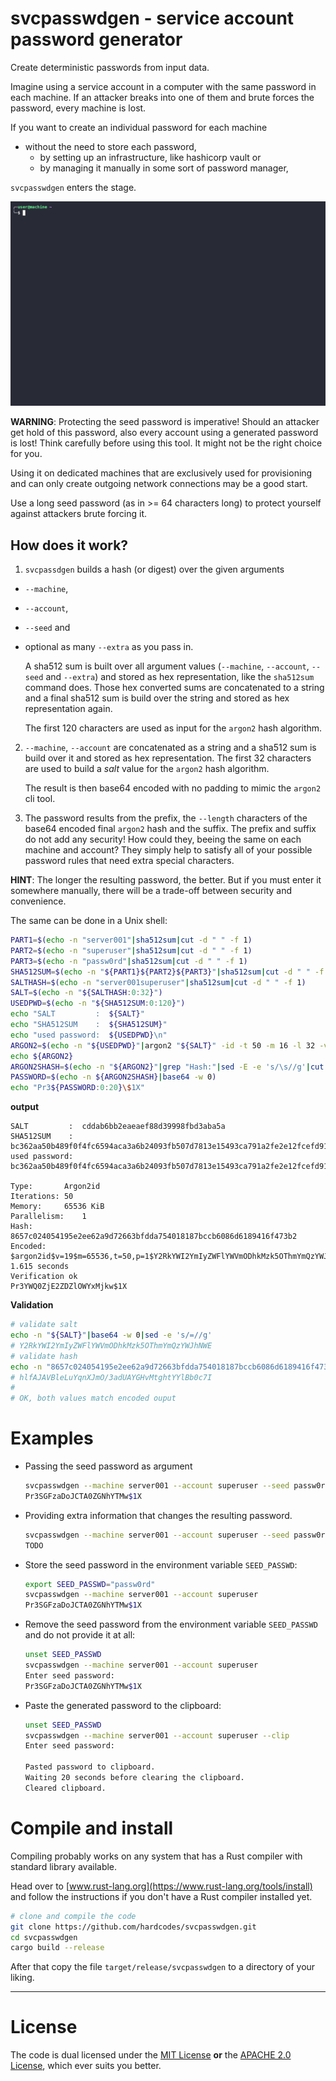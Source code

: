 # svcpasswdgen -  service account password generator

Create deterministic passwords from input data.

Imagine using a service account in a computer with the same password in each machine. If an attacker breaks into one of them and brute forces the password, every machine is lost.

If you want to create an individual password for each machine

- without the need to store each password,
  - by setting up an infrastructure, like hashicorp vault or
  - by managing it manually in some sort of password manager,

`svcpasswdgen` enters the stage.

![](./docs/gfx/svcpasswdgen.gif)

**WARNING**: Protecting the seed password is imperative! Should an attacker get hold of this password, also every account using a generated password is lost! Think carefully before using this tool. It might not be the right choice for you.

Using it on dedicated machines that are exclusively used for provisioning and can only create outgoing network connections may be a good start.

Use a long seed password (as in >= 64 characters long) to protect yourself against attackers brute forcing it.


## How does it work?

1. `svcpassdgen` builds a hash (or digest) over the given arguments

  - `--machine`,
  - `--account`,
  - `--seed` and
  - optional as many `--extra` as you pass in.

    A sha512 sum is built over all argument values (`--machine`, `--account`, `--seed` and `--extra`) and stored as hex representation, like the `sha512sum` command does. Those hex converted sums are concatenated to a string and a final sha512 sum is build over the string and stored as hex representation again.
  
    The first 120 characters are used as input for the `argon2` hash algorithm.
2. `--machine`, `--account` are concatenated as a string and a sha512 sum is build over it and stored as hex representation. The first 32 characters are used to build a *salt* value for the `argon2` hash algorithm.

    The result is then base64 encoded with no padding to mimic the `argon2` cli tool.
3. The password results from the prefix, the `--length` characters of the base64 encoded final `argon2` hash and the suffix. The prefix and suffix do not add any security! How could they, beeing the same on each machine and account? They simply help to satisfy all of your possible password rules that need extra special characters.

**HINT**: The longer the resulting password, the better. But if you must enter it somewhere manually, there will be a trade-off between security and convenience.

The same can be done in a Unix shell:

```bash
PART1=$(echo -n "server001"|sha512sum|cut -d " " -f 1)
PART2=$(echo -n "superuser"|sha512sum|cut -d " " -f 1)
PART3=$(echo -n "passw0rd"|sha512sum|cut -d " " -f 1)
SHA512SUM=$(echo -n "${PART1}${PART2}${PART3}"|sha512sum|cut -d " " -f 1)
SALTHASH=$(echo -n "server001superuser"|sha512sum|cut -d " " -f 1)
SALT=$(echo -n "${SALTHASH:0:32}")
USEDPWD=$(echo -n "${SHA512SUM:0:120}")
echo "SALT         :  ${SALT}"
echo "SHA512SUM    :  ${SHA512SUM}"
echo "used password:  ${USEDPWD}\n"
ARGON2=$(echo -n "${USEDPWD}"|argon2 "${SALT}" -id -t 50 -m 16 -l 32 -v 13)
echo ${ARGON2}
ARGON2SHASH=$(echo -n "${ARGON2}"|grep "Hash:"|sed -E -e 's/\s//g'|cut -d ":" -f 2|xxd -r -p|base64 -w 0|sed -e 's/=//g'|sha512sum|cut -d " " -f 1)
PASSWORD=$(echo -n ${ARGON2SHASH}|base64 -w 0)
echo "Pr3${PASSWORD:0:20}\$1X"
```

**output**

```
SALT         :  cddab6bb2eaeaef88d39998fbd3aba5a
SHA512SUM    :  bc362aa50b489f0f4fc6594aca3a6b24093fb507d7813e15493ca791a2fe2e12fcefd91fa15a5149884d30e3b0a6aebd734d55a7a12559b66aa93f3a675fa71d
used password:  bc362aa50b489f0f4fc6594aca3a6b24093fb507d7813e15493ca791a2fe2e12fcefd91fa15a5149884d30e3b0a6aebd734d55a7a12559b66aa93f3a

Type:		Argon2id
Iterations:	50
Memory:		65536 KiB
Parallelism:	1
Hash:		8657c024054195e2ee62a9d72663bfdda754018187bccb6086d6189416f473b2
Encoded:	$argon2id$v=19$m=65536,t=50,p=1$Y2RkYWI2YmIyZWFlYWVmODhkMzk5OThmYmQzYWJhNWE$hlfAJAVBleLuYqnXJmO/3adUAYGHvMtghtYYlBb0c7I
1.615 seconds
Verification ok
Pr3YWQ0ZjE2ZDZlOWYxMjkw$1X
```


**Validation** 

```bash
# validate salt
echo -n "${SALT}"|base64 -w 0|sed -e 's/=//g'
# Y2RkYWI2YmIyZWFlYWVmODhkMzk5OThmYmQzYWJhNWE
# validate hash
echo -n "8657c024054195e2ee62a9d72663bfdda754018187bccb6086d6189416f473b2"|xxd -r -p|base64 -w 0|sed -e 's/=//g'
# hlfAJAVBleLuYqnXJmO/3adUAYGHvMtghtYYlBb0c7I
#
# OK, both values match encoded ouput
```


# Examples

- Passing the seed password as argument

    ```bash
    svcpasswdgen --machine server001 --account superuser --seed passw0rd
    Pr3SGFzaDoJCTA0ZGNhYTMw$1X
    ```
- Providing extra information that changes the resulting password.

    ```bash
    svcpasswdgen --machine server001 --account superuser --seed passw0rd --extra rack-042
    TODO
    ```
- Store the seed password in the environment variable `SEED_PASSWD`:

    ```bash
    export SEED_PASSWD="passw0rd"
    svcpasswdgen --machine server001 --account superuser
    Pr3SGFzaDoJCTA0ZGNhYTMw$1X
    ```
- Remove the seed password from the environment variable `SEED_PASSWD` and do not provide it at all:

    ```bash
    unset SEED_PASSWD
    svcpasswdgen --machine server001 --account superuser
    Enter seed password:
    Pr3SGFzaDoJCTA0ZGNhYTMw$1X
    ```
- Paste the generated password to the clipboard:

  ```bash
  unset SEED_PASSWD
  svcpasswdgen --machine server001 --account superuser --clip                
  Enter seed password: 

  Pasted password to clipboard.
  Waiting 20 seconds before clearing the clipboard.
  Cleared clipboard.
  ```


# Compile and install

Compiling probably works on any system that has a Rust compiler with standard library available.

Head over to [www.rust-lang.org](https://www.rust-lang.org/tools/install) and follow the instructions if you don't have a Rust compiler installed yet.

```bash
# clone and compile the code
git clone https://github.com/hardcodes/svcpasswdgen.git
cd svcpasswdgen
cargo build --release
```

After that copy the file `target/release/svcpasswdgen` to a directory of your liking.

------

# License

The code is dual licensed under the [MIT License](./LICENSE-MIT) **or** the [APACHE 2.0 License](http://www.apache.org/licenses/LICENSE-2.0), which ever suits you better.


